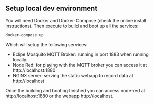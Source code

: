 
## Setup local dev environment

You will need Docker and Docker-Compose (check the online install instructions). Then execute
to build and boot up all the services:

```bash
docker-compose up
```

Which will setup the following services:

- Eclipe Mosquito MQTT Broker: running in port 1883 when running locally.
- Node Red: for playing with the MQTT broker you can access it at http://localhost:1880
- NGINX server: serving the static webapp to record data at http://localhost

Once the building and booting finished you can access node-red at http://localhost:1880
or the webapp http://localhost.
